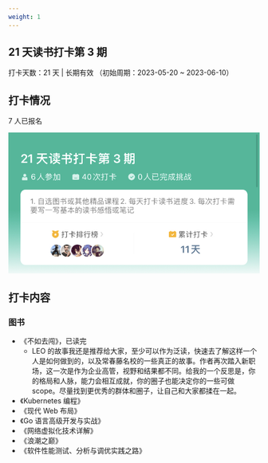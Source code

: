```yaml
---
weight: 1
---
```


## 21 天读书打卡第 3 期

打卡天数：21 天 | 长期有效 （初始周期：2023-05-20 ~ 2023-06-10）

## 打卡情况

7 人已报名

![21 天读一本书概要报名](https://raw.githubusercontent.com/talkgo/learning/main/images/21days-3-desc.jpg)

## 打卡内容

### 图书

- 《不如去闯》，已读完
  - LEO 的故事我还是推荐给大家，至少可以作为泛读，快速去了解这样一个人是如何做到的，以及常春藤名校的一些真正的故事。作者再次踏入新职场，这一次是作为企业高管，视野和结果都不同。给我的一个反思是，你的格局和人脉，能力会相互成就，你的圈子也能决定你的一些可做 scope。尽量找到更优秀的群体和圈子，让自己和大家都揉在一起。
- 《Kubernetes 编程》
- 《现代 Web 布局》
- 《Go 语言高级开发与实战》
- 《网络虚拟化技术详解》
- 《浪潮之巅》
- 《软件性能测试、分析与调优实践之路》
